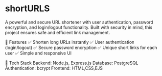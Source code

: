 # shortURLS
A powerful and secure URL shortener with user authentication, password encryption, and login/logout functionality. Built with security in mind, this project ensures safe and efficient link management.

🔹 Features
✅ Shorten long URLs instantly
✅ User authentication (login/logout)
✅ Secure password encryption
✅ Unique short links for each user
✅ Simple and responsive UI

🔹 Tech Stack
Backend: Node.js, Express.js
Database: PostgreSQL 
Authentication: bcrypt
Frontend: HTML,CSS,EJS
